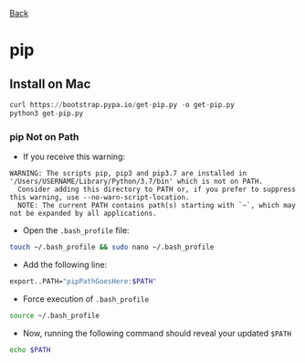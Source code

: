 [Back](index.md)

# pip

## Install on Mac

```python
curl https://bootstrap.pypa.io/get-pip.py -o get-pip.py
python3 get-pip.py
```

### pip Not on Path

- If you receive this warning:

```
WARNING: The scripts pip, pip3 and pip3.7 are installed in '/Users/USERNAME/Library/Python/3.7/bin' which is not on PATH.
  Consider adding this directory to PATH or, if you prefer to suppress this warning, use --no-warn-script-location.
  NOTE: The current PATH contains path(s) starting with `~`, which may not be expanded by all applications.
```

- Open the `.bash_profile` file:

```bash
touch ~/.bash_profile && sudo nano ~/.bash_profile
```

- Add the following line:

```bash
export..PATH="pipPathGoesHere:$PATH"
```

- Force execution of `.bash_profile`

```bash
source ~/.bash_profile
```

- Now, running the following command should reveal your updated `$PATH`

```bash
echo $PATH
```